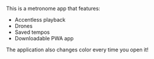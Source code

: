 This is a metronome app that features:
- Accentless playback
- Drones
- Saved tempos
- Downloadable PWA app
  
The application also changes color every time you open it!